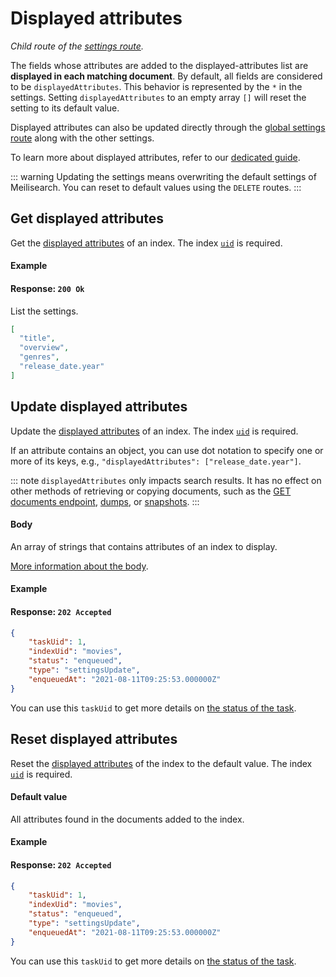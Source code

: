 # Displayed attributes

_Child route of the [settings route](/reference/api/settings.md)._

The fields whose attributes are added to the displayed-attributes list are **displayed in each matching document**.
By default, all fields are considered to be `displayedAttributes`. This behavior is represented by the `*` in the settings. Setting `displayedAttributes` to an empty array `[]` will reset the setting to its default value.

Displayed attributes can also be updated directly through the [global settings route](/reference/api/settings.md#update-settings) along with the other settings.

To learn more about displayed attributes, refer to our [dedicated guide](/learn/configuration/displayed_searchable_attributes.md#displayed-fields).

::: warning
Updating the settings means overwriting the default settings of Meilisearch. You can reset to default values using the `DELETE` routes.
:::

## Get displayed attributes

<RouteHighlighter method="GET" route="/indexes/{index_uid}/settings/displayed-attributes" />

Get the [displayed attributes](/learn/configuration/settings.md#displayed-attributes) of an index. The index [`uid`](/learn/core_concepts/indexes.md#index-uid) is required.

#### Example

<CodeSamples id="get_displayed_attributes_1"/>

#### Response: `200 Ok`

List the settings.

```json
[
  "title",
  "overview",
  "genres",
  "release_date.year"
]
```

## Update displayed attributes

<RouteHighlighter method="PUT" route="/indexes/{index_uid}/settings/displayed-attributes" />

Update the [displayed attributes](/learn/configuration/settings.md#displayed-attributes) of an index. The index [`uid`](/learn/core_concepts/indexes.md#index-uid) is required.

If an attribute contains an object, you can use dot notation to specify one or more of its keys, e.g., `"displayedAttributes": ["release_date.year"]`.

::: note
`displayedAttributes` only impacts search results. It has no effect on other methods of retrieving or copying documents, such as the [GET documents endpoint](/reference/api/documents.md#get-documents), [dumps](/learn/advanced/dumps.md), or [snapshots](/learn/advanced/snapshots.md).
:::

#### Body

An array of strings that contains attributes of an index to display.

[More information about the body](/learn/configuration/settings.md#displayed-attributes).

#### Example

<CodeSamples id="update_displayed_attributes_1"/>

#### Response: `202 Accepted`

```json
{
    "taskUid": 1,
    "indexUid": "movies",
    "status": "enqueued",
    "type": "settingsUpdate",
    "enqueuedAt": "2021-08-11T09:25:53.000000Z"
}
```

You can use this `taskUid` to get more details on [the status of the task](/reference/api/tasks.md#get-one-task).

## Reset displayed attributes

<RouteHighlighter method="DELETE" route="/indexes/{index_uid}/settings/displayed-attributes"/>

Reset the [displayed attributes](/learn/configuration/settings.md#displayed-attributes) of the index to the default value. The index [`uid`](/learn/core_concepts/indexes.md#index-uid) is required.

#### Default value

All attributes found in the documents added to the index.

#### Example

<CodeSamples id="reset_displayed_attributes_1"/>

#### Response: `202 Accepted`

```json
{
    "taskUid": 1,
    "indexUid": "movies",
    "status": "enqueued",
    "type": "settingsUpdate",
    "enqueuedAt": "2021-08-11T09:25:53.000000Z"
}
```

You can use this `taskUid` to get more details on [the status of the task](/reference/api/tasks.md#get-one-task).

